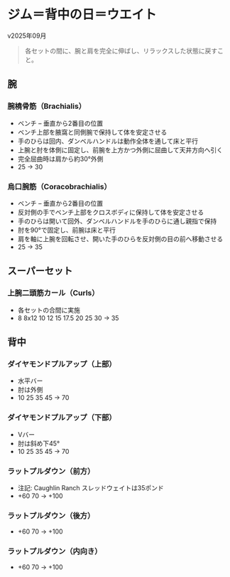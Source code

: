 # ジム＝背中の日＝ウエイト

v2025年09月
> 各セットの間に、腕と肩を完全に伸ばし、リラックスした状態に戻すこと。

## 腕
### 腕橈骨筋（Brachialis）
- ベンチ – 垂直から2番目の位置
- ベンチ上部を腋窩と同側腕で保持して体を安定させる
- 手のひらは回内、ダンベルハンドルは動作全体を通して床と平行
- 上腕と肘を体側に固定し、前腕を上方かつ外側に屈曲して天井方向へ引く
- 完全屈曲時は肩から約30°外側
- 25 → 30

### 烏口腕筋（Coracobrachialis）
- ベンチ – 垂直から2番目の位置
- 反対側の手でベンチ上部をクロスボディに保持して体を安定させる
- 手のひらは開いて回外、ダンベルハンドルを手のひらに通し親指で保持
- 肘を90°で固定し、前腕は床と平行
- 肩を軸に上腕を回転させ、開いた手のひらを反対側の目の前へ移動させる
- 25 → 35

## スーパーセット
### 上腕二頭筋カール（Curls）
- 各セットの合間に実施
- 8 8x12 10 12 15 17.5 20 25 30 → 35

## 背中

### ダイヤモンドプルアップ（上部）
- 水平バー
- 肘は外側
- 10 25 35 45 → 70

### ダイヤモンドプルアップ（下部）
- Vバー
- 肘は斜め下45°
- 10 25 35 45 → 70

### ラットプルダウン（前方）
- 注記: Caughlin Ranch スレッドウェイトは35ポンド
- +60 70 → +100

### ラットプルダウン（後方）
- +60 70 → +100

### ラットプルダウン（内向き）
- +60 70 → +100
